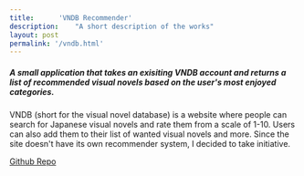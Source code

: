 ```yaml
---
title:		'VNDB Recommender'
description:	"A short description of the works"
layout: post
permalink: '/vndb.html'
---
```


<h5>A small application that takes an exisiting VNDB account and returns a list of recommended visual novels based on the user's most enjoyed categories.</h5>

<p>VNDB (short for the visual novel database) is a website where people can search for Japanese visual novels and rate them from a scale of 1-10. Users can also add them to their list of wanted visual novels and more. Since the site doesn't have its own recommender system, I decided to take initiative.</p>

<a href="https://github.com/aag5734/VNDBRecommender" target="_blank">
Github Repo</a>
<p></p>